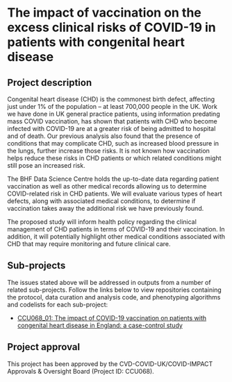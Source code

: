 # The impact of vaccination on the excess clinical risks of COVID-19 in patients with congenital heart disease 

## Project description

Congenital heart disease (CHD) is the commonest birth defect, affecting just under 1% of the population – at least 700,000 people in the UK. Work we have done in UK general practice patients, using information predating mass COVID vaccination, has shown that patients with CHD who become infected with COVID-19 are at a greater risk of being admitted to hospital and of death. Our previous analysis also found that the presence of conditions that may complicate CHD, such as increased blood pressure in the lungs, further increase those risks. It is not known how vaccination helps reduce these risks in CHD patients or which related conditions might still pose an increased risk. 

The BHF Data Science Centre holds the up-to-date data regarding patient vaccination as well as other medical records allowing us to determine COVID-related risk in CHD patients. We will evaluate various types of heart defects, along with associated medical conditions, to determine if vaccination takes away the additional risk we have previously found. 

The proposed study will inform health policy regarding the clinical management of CHD patients in terms of COVID-19 and their vaccination. In addition, it will potentially highlight other medical conditions associated with CHD that may require monitoring and future clinical care.

## Sub-projects

The issues stated above will be addressed in outputs from a number of related sub-projects.  Follow the links below to view repositories containing the protocol, data curation and analysis code, and phenotyping algorithms and codelists for each sub-project:

* [CCU068_01: The impact of COVID-19 vaccination on patients with congenital heart disease in England: a case-control study](https://github.com/BHFDSC/CCU068_01)

## Project approval

This project has been approved by the CVD-COVID-UK/COVID-IMPACT Approvals & Oversight Board (Project ID: CCU068).
